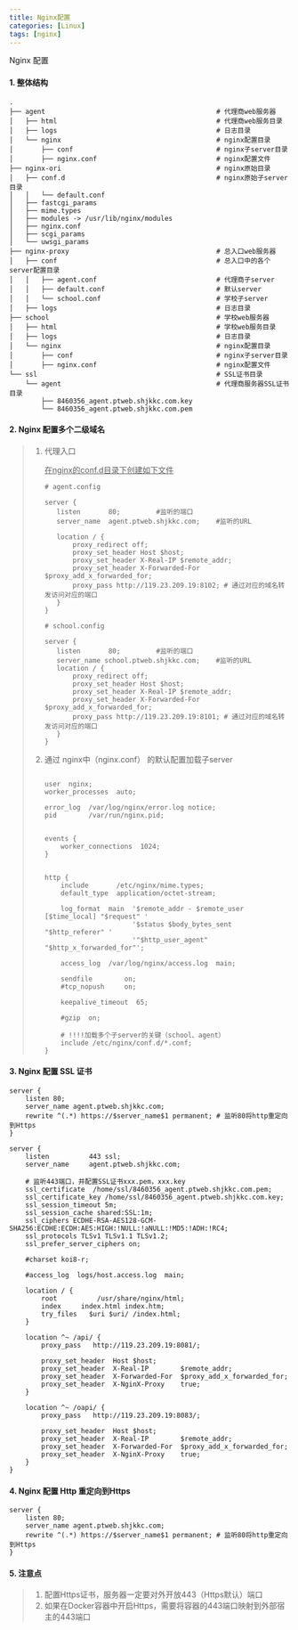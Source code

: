 ```yaml
---
title: Nginx配置
categories: [Linux]
tags: [nginx]
---
```


Nginx 配置

#### 1. 整体结构

```nginx
.
├── agent											# 代理商web服务器
│   ├── html										# 代理商web服务目录
│   ├── logs										# 日志目录
│   └── nginx										# nginx配置目录
│       ├── conf									# nginx子server目录
│       ├── nginx.conf								# nginx配置文件
├── nginx-ori										# nginx原始目录
│   ├── conf.d										# nginx原始子server目录
│   │   └── default.conf
│   ├── fastcgi_params
│   ├── mime.types
│   ├── modules -> /usr/lib/nginx/modules
│   ├── nginx.conf
│   ├── scgi_params
│   └── uwsgi_params
├── nginx-proxy										# 总入口web服务器
│   ├── conf										# 总入口中的各个server配置目录
│   │   ├── agent.conf								# 代理商子server
│   │   ├── default.conf							# 默认server
│   │   └── school.conf								# 学校子server
│   ├── logs										# 日志目录
├── school											# 学校web服务器
│   ├── html										# 学校web服务目录
│   ├── logs										# 日志目录
│   └── nginx										# nginx配置目录
│       ├── conf									# nginx子server目录
│       ├── nginx.conf								# nginx配置文件
└── ssl												# SSL证书目录
    └── agent										# 代理商服务器SSL证书目录
        ├── 8460356_agent.ptweb.shjkkc.com.key
        └── 8460356_agent.ptweb.shjkkc.com.pem

```



#### 2. Nginx 配置多个二级域名

> 1. 代理入口
>
>    <u>在nginx的conf.d目录下创建如下文件</u>
>
>    ```nginx
>    # agent.config
>    
>    server {
>     	listen       80;         #监听的端口
>     	server_name  agent.ptweb.shjkkc.com;    #监听的URL
>      
>     	location / {
>        	proxy_redirect off;
>         	proxy_set_header Host $host;
>         	proxy_set_header X-Real-IP $remote_addr;
>         	proxy_set_header X-Forwarded-For $proxy_add_x_forwarded_for;
>         	proxy_pass http://119.23.209.19:8102; # 通过对应的域名转发访问对应的端口
>     	}
>    }
>    
>    # school.config
>    
>    server {
>     	listen       80;         #监听的端口
>     	server_name	school.ptweb.shjkkc.com;    #监听的URL
>     	location / {
>        	proxy_redirect off;
>         	proxy_set_header Host $host;
>         	proxy_set_header X-Real-IP $remote_addr;
>         	proxy_set_header X-Forwarded-For $proxy_add_x_forwarded_for;
>         	proxy_pass http://119.23.209.19:8101; # 通过对应的域名转发访问对应的端口
>     	}
>    }
>    
>    ```
>
> 2. 通过 nginx中（nginx.conf） 的默认配置加载子server
>
>    ``` nginx
>    
>    user  nginx;
>    worker_processes  auto;
>    
>    error_log  /var/log/nginx/error.log notice;
>    pid        /var/run/nginx.pid;
>    
>    
>    events {
>        worker_connections  1024;
>    }
>    
>    
>    http {
>        include       /etc/nginx/mime.types;
>        default_type  application/octet-stream;
>    
>        log_format  main  '$remote_addr - $remote_user [$time_local] "$request" '
>                          '$status $body_bytes_sent "$http_referer" '
>                          '"$http_user_agent" "$http_x_forwarded_for"';
>    
>        access_log  /var/log/nginx/access.log  main;
>    
>        sendfile        on;
>        #tcp_nopush     on;
>    
>        keepalive_timeout  65;
>    
>        #gzip  on;
>    	
>        # !!!!加载多个子server的关键（school、agent）
>        include /etc/nginx/conf.d/*.conf;
>    }
>    
>    ```
>
>    



#### 3. Nginx 配置 SSL 证书

```nginx
server {
    listen 80;
    server_name agent.ptweb.shjkkc.com;
    rewrite ^(.*) https://$server_name$1 permanent; # 监听80将http重定向到Https
}

server {
    listen       	443 ssl;
    server_name  	agent.ptweb.shjkkc.com;
	
    # 监听443端口，并配置SSL证书xxx.pem，xxx.key
    ssl_certificate  /home/ssl/8460356_agent.ptweb.shjkkc.com.pem;
    ssl_certificate_key /home/ssl/8460356_agent.ptweb.shjkkc.com.key;
    ssl_session_timeout 5m;
    ssl_session_cache shared:SSL:1m;
    ssl_ciphers ECDHE-RSA-AES128-GCM-SHA256:ECDHE:ECDH:AES:HIGH:!NULL:!aNULL:!MD5:!ADH:!RC4;
    ssl_protocols TLSv1 TLSv1.1 TLSv1.2;
    ssl_prefer_server_ciphers on;

    #charset koi8-r;

    #access_log  logs/host.access.log  main;

    location / {
        root		  /usr/share/nginx/html;
        index     index.html index.htm;
        try_files	$uri $uri/ /index.html;
    }

    location ^~ /api/ {
        proxy_pass   http://119.23.209.19:8081/;

        proxy_set_header  Host $host;
        proxy_set_header  X-Real-IP        $remote_addr;
        proxy_set_header  X-Forwarded-For  $proxy_add_x_forwarded_for;
        proxy_set_header  X-NginX-Proxy    true;
    }

    location ^~ /oapi/ {
        proxy_pass   http://119.23.209.19:8083/;

        proxy_set_header  Host $host;
        proxy_set_header  X-Real-IP        $remote_addr;
        proxy_set_header  X-Forwarded-For  $proxy_add_x_forwarded_for;
        proxy_set_header  X-NginX-Proxy    true;
    }
}
```



#### 4. Nginx 配置 Http 重定向到Https

```nginx
server {
    listen 80;
    server_name agent.ptweb.shjkkc.com;
    rewrite ^(.*) https://$server_name$1 permanent; # 监听80将http重定向到Https
}
```



#### 5. 注意点

> 1. 配置Https证书，服务器一定要对外开放443（Https默认）端口
> 2. 如果在Docker容器中开启Https，需要将容器的443端口映射到外部宿主的443端口
